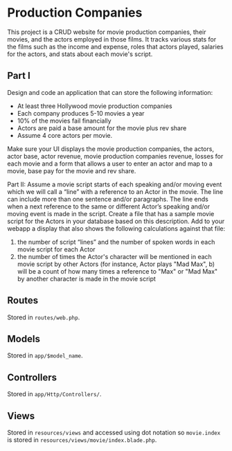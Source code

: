 # Production Companies

This project is a CRUD website for movie production companies, their movies, and
the actors employed in those films.  It tracks various stats for the films such
as the income and expense, roles that actors played, salaries for the actors,
and stats about each movie's script.

## Part I
Design and code an application that can store the following information:

- At least three Hollywood movie production companies
- Each company produces 5-10 movies a year
- 10% of the movies fail financially
- Actors are paid a base amount for the movie plus rev share 
- Assume 4 core actors per movie. 

Make sure your UI displays the movie production companies, the actors, actor
base, actor revenue, movie production companies revenue, losses for each movie
and a form that allows a user to enter an actor and map to a movie, base pay for
the movie and rev share.

Part II: 
Assume a movie script starts of each speaking and/or moving event which we will
call a “line” with a reference to an Actor in the movie. The line can include
more than one sentence and/or paragraphs. The line ends when a next reference to
the same or different Actor’s speaking and/or moving event is made in the
script.  Create a file that has a sample movie script for the Actors in your
database based on this description.  Add to your webapp a display that also
shows the following calculations against that file:

1. the number of script “lines” and the number of spoken words in each movie
   script for each Actor
2. the number of times the Actor's character will be mentioned in each movie
   script by other Actors (for instance, Actor plays "Mad Max", b) will be a
   count of how many times a reference to "Max" or "Mad Max" by another
   character is made in the movie script

## Routes
Stored in `routes/web.php`.

## Models
Stored in `app/$model_name`.

## Controllers
Stored in `app/Http/Controllers/`.

## Views
Stored in `resources/views` and accessed using dot notation so `movie.index` is
stored in `resources/views/movie/index.blade.php`.

